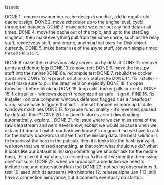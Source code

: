 issues:

DONE 1. remove row number cache design from disk, add in regular old cache design.
DONE 2. move scheduler up to the engine level, cycle through all datasets.
DONE 3. make sure we clear out any bad data at all times.
DONE 4. move the cache out of the topic, and up to the startDag singleton, then make everything pull from the same cache, such as the relay stuff, rendezvous stuff, and engine, anything that uses the Disk object currently.
DONE 5. make better use of the async stuff, convert simple timed threads to use it.

DONE 8. make the rendezvous relay server run by default
DONE 11. remove prints and debug logs
DONE 13. remove reto
DONE 6. move the host.py stuff into the runner
DONE 6a. recompile test
DONE 7. rebuild the docker containers
DONE 13. research solution on avalanche
DONE 14. fix installer - must make sure to pull the latest version explicitly
DONE 18. fix open browser - before blocking
DONE 19. loop until docker pulls correctly
DONE 15. fix installer - windows doesn't recognize it as safe - sign it.
FINE 16. fix installer - on one computer windows defender flagged it as a "bearfoos" virus, so we have to figure that out. - doesn't happen on more up to date windows machines
DONE 17. fix pause functionality - it's reversed, paused by default I think?
DONE 20. I noticed histories aren't downloading automatically. explore...
DONE 21. fix issue where we can miss some of the raw data stream and we'd never know, except we would because when we ask and it doesn't match our hash we know it's no goood. so we have to ask for the history backwards until we find the missing data. the best solution is to broadcast the hash in the pubsub. then if it looks like the hash is invalid, we know that we missed something. at that point what should we do? when it looks like our dataset is missing something we should? ask for the middle hash, then see if it matches, so on and so forth until we identify the missing one? not sure.
DONE 22. when we broadcast a prediction we need to include time and observationHash too
DONE 23. not saving observations
9. test
10. seed with datastreams with histories
12. release alpha Jan 1
13. still have a connection annoyance, but it connects eventually on startup.